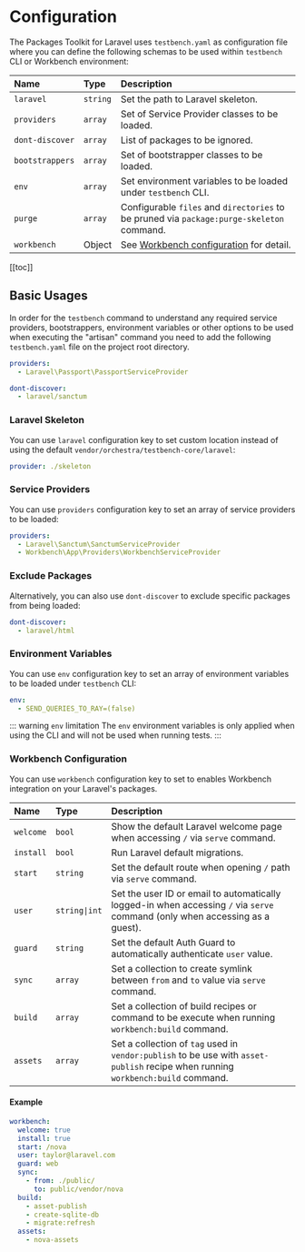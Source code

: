 # Configuration

The Packages Toolkit for Laravel uses `testbench.yaml` as configuration file where you can define the following schemas to be used within `testbench` CLI or Workbench environment:

 Name            | Type      | Description
:----------------|:----------|:--------------------
 `laravel`       | `string`  | Set the path to Laravel skeleton.
 `providers`     | `array`   | Set of Service Provider classes to be loaded.
 `dont-discover` | `array`   | List of packages to be ignored.
 `bootstrappers` | `array`   | Set of bootstrapper classes to be loaded.
 `env`           | `array`   | Set environment variables to be loaded under `testbench` CLI.
 `purge`         | `array`   | Configurable `files` and `directories` to be pruned via `package:purge-skeleton` command.
 `workbench`     | Object    | See [Workbench configuration](#workbench-configuration) for detail.

 [[toc]]

## Basic Usages

In order for the `testbench` command to understand any required service providers, bootstrappers, environment variables or other options to be used when executing the "artisan" command you need to add the following `testbench.yaml` file on the project root directory.

```yaml
providers:
  - Laravel\Passport\PassportServiceProvider

dont-discover: 
  - laravel/sanctum
```

### Laravel Skeleton

You can use `laravel` configuration key to set custom location instead of using the default `vendor/orchestra/testbench-core/laravel`:

```yaml
provider: ./skeleton
```

### Service Providers

You can use `providers` configuration key to set an array of service providers to be loaded:

```yaml 
providers:
  - Laravel\Sanctum\SanctumServiceProvider
  - Workbench\App\Providers\WorkbenchServiceProvider
``` 

### Exclude Packages

Alternatively, you can also use `dont-discover` to exclude specific packages from being loaded:

```yaml
dont-discover:
  - laravel/html
```

### Environment Variables

You can use `env` configuration key to set an array of environment variables to be loaded under `testbench` CLI:

```yaml
env:
  - SEND_QUERIES_TO_RAY=(false)
```

::: warning `env` limitation
The `env` environment variables is only applied when using the CLI and will not be used when running tests.
:::

### Workbench Configuration

You can use `workbench` configuration key to set to enables Workbench integration on your Laravel's packages.

 Name            | Type          | Description
:----------------|:--------------|:--------------------
 `welcome`       | `bool`        | Show the default Laravel welcome page when accessing `/` via `serve` command.
 `install`       | `bool`        | Run Laravel default migrations. 
 `start`         | `string`      | Set the default route when opening `/` path via `serve` command.
 `user`          | `string\|int` | Set the user ID or email to automatically logged-in when accessing `/` via `serve` command (only when accessing as a guest).
 `guard`         | `string`      | Set the default Auth Guard to automatically authenticate `user` value.
 `sync`          | `array`       | Set a collection to create symlink between `from` and `to` value via `serve` command.
 `build`         | `array`       | Set a collection of build recipes or command to be execute when running `workbench:build` command.
 `assets`        | `array`       | Set a collection of `tag` used in `vendor:publish` to be use with `asset-publish` recipe when running `workbench:build` command.
 
#### Example

```yaml
workbench:
  welcome: true
  install: true
  start: /nova
  user: taylor@laravel.com
  guard: web
  sync:
    - from: ./public/
      to: public/vendor/nova
  build:
    - asset-publish
    - create-sqlite-db
    - migrate:refresh
  assets:
    - nova-assets
```
